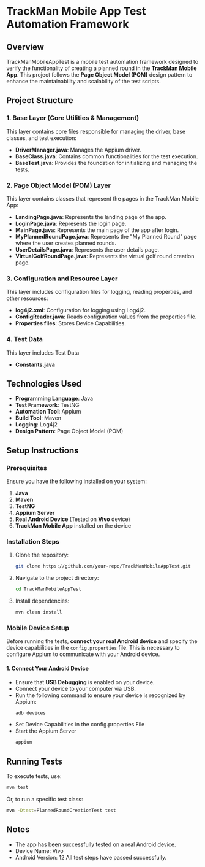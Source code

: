 # TrackMan Mobile App Test Automation Framework

## Overview

TrackManMobileAppTest is a mobile test automation framework designed to verify the functionality of creating a planned round in the **TrackMan Mobile App**. This project follows the **Page Object Model (POM)** design pattern to enhance the maintainability and scalability of the test scripts.

## Project Structure

### 1. Base Layer (Core Utilities & Management)
This layer contains core files responsible for managing the driver, base classes, and test execution:
- **DriverManager.java**: Manages the Appium driver.
- **BaseClass.java**: Contains common functionalities for the test execution.
- **BaseTest.java**: Provides the foundation for initializing and managing the tests.

### 2. Page Object Model (POM) Layer
This layer contains classes that represent the pages in the TrackMan Mobile App:
- **LandingPage.java**: Represents the landing page of the app.
- **LoginPage.java**: Represents the login page.
- **MainPage.java**: Represents the main page of the app after login.
- **MyPlannedRoundPage.java**: Represents the "My Planned Round" page where the user creates planned rounds.
- **UserDetailsPage.java**: Represents the user details page.
- **VirtualGolfRoundPage.java**: Represents the virtual golf round creation page.

### 3. Configuration and Resource Layer
This layer includes configuration files for logging, reading properties, and other resources:
- **log4j2.xml**: Configuration for logging using Log4j2.
- **ConfigReader.java**: Reads configuration values from the properties file.
- **Properties files**: Stores Device Capabilities.

### 4. Test Data
This layer includes Test Data
- **Constants.java** 

## Technologies Used

- **Programming Language**: Java
- **Test Framework**: TestNG
- **Automation Tool**: Appium
- **Build Tool**: Maven
- **Logging**: Log4j2
- **Design Pattern**: Page Object Model (POM)

## Setup Instructions

### Prerequisites

Ensure you have the following installed on your system:
1. **Java**
2. **Maven**
3. **TestNG**
4. **Appium Server**
5. **Real Android Device** (Tested on **Vivo** device)
6. **TrackMan Mobile App** installed on the device

### Installation Steps

1. Clone the repository:
   ```sh
   git clone https://github.com/your-repo/TrackManMobileAppTest.git

2. Navigate to the project directory:
   ```sh
   cd TrackManMobileAppTest
   ```
3. Install dependencies:
   ```sh
   mvn clean install
   ```
### Mobile Device Setup

Before running the tests, **connect your real Android device** and specify the device capabilities in the `config.properties` file. This is necessary to configure Appium to communicate with your Android device.

#### 1. Connect Your Android Device

- Ensure that **USB Debugging** is enabled on your device.
- Connect your device to your computer via USB.
- Run the following command to ensure your device is recognized by Appium:
  ```sh
  adb devices
- Set Device Capabilities in the config.properties File
- Start the Appium Server
  ```sh
  appium
  
## Running Tests
To execute tests, use:
```sh
mvn test
```
Or, to run a specific test class:
```sh
mvn -Dtest=PlannedRoundCreationTest test
```

## Notes
 - The app has been successfully tested on a real Android device.
 - Device Name: Vivo
 - Android Version: 12
   All test steps have passed successfully.





  

